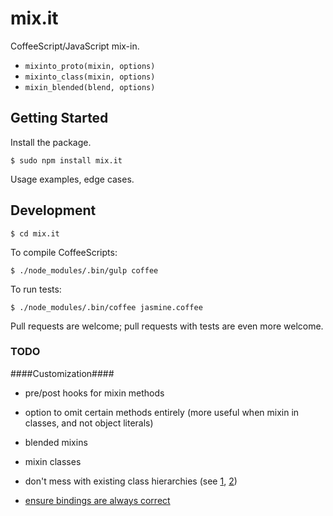 # mix.it

CoffeeScript/JavaScript mix-in.

* `mixinto_proto(mixin, options)`
* `mixinto_class(mixin, options)`
* `mixin_blended(blend, options)`

## Getting Started ##

Install the package.

    $ sudo npm install mix.it
    
Usage examples, edge cases.
    
## Development ##

    $ cd mix.it

To compile CoffeeScripts:

    $ ./node_modules/.bin/gulp coffee
    
To run tests:
    
    $ ./node_modules/.bin/coffee jasmine.coffee
    
Pull requests are welcome; pull requests with tests are even more welcome.


### TODO ###

####Customization#### 
* pre/post hooks for mixin methods
* option to omit certain methods entirely (more useful when mixin in classes, and not object literals)

* blended mixins
* mixin classes
* don't mess with existing class hierarchies (see [1](https://github.com/dentafrice/coffeescript-mixins/issues/1), [2](https://github.com/dentafrice/coffeescript-mixins/issues/2))
* [ensure bindings are always correct](https://github.com/dentafrice/coffeescript-mixins/issues/3)
